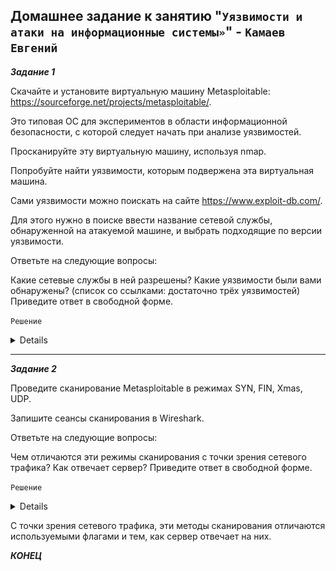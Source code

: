 ## Домашнее задание к занятию "`Уязвимости и атаки на информационные системы»`" - `Камаев Евгений`

***Задание 1***

Скачайте и установите виртуальную машину Metasploitable: https://sourceforge.net/projects/metasploitable/.

Это типовая ОС для экспериментов в области информационной безопасности, с которой следует начать при анализе уязвимостей.

Просканируйте эту виртуальную машину, используя nmap.

Попробуйте найти уязвимости, которым подвержена эта виртуальная машина.

Сами уязвимости можно поискать на сайте https://www.exploit-db.com/.

Для этого нужно в поиске ввести название сетевой службы, обнаруженной на атакуемой машине, и выбрать подходящие по версии уязвимости.

Ответьте на следующие вопросы:

Какие сетевые службы в ней разрешены?
Какие уязвимости были вами обнаружены? (список со ссылками: достаточно трёх уязвимостей)
Приведите ответ в свободной форме.


`Решение`

<details>
   
![Screnshot](https://github.com/7Evgen7/Netology/blob/main/JPG/13_01_SYSSEC/13_1_1.jpg)
![Screnshot](https://github.com/7Evgen7/Netology/blob/main/JPG/13_01_SYSSEC/13_1_1_.jpg)
![Screnshot](https://github.com/7Evgen7/Netology/blob/main/JPG/13_01_SYSSEC/13_1_1__.jpg)
   
</details>


---

***Задание 2***

Проведите сканирование Metasploitable в режимах SYN, FIN, Xmas, UDP.

Запишите сеансы сканирования в Wireshark.

Ответьте на следующие вопросы:

Чем отличаются эти режимы сканирования с точки зрения сетевого трафика?
Как отвечает сервер?
Приведите ответ в свободной форме.

`Решение`

<details>

Режим SYN:

В этом режиме сканер посылает на целевой сервер пакет SYN с различными портами источника. 
Если сервер отвечает пакетом SYN+ACK, это означает, что порт закрыт. Если же сервер не 
отвечает, это может означать открытый порт или слишком большой таймаут, что указывает на 
вероятность использования SYN-флуда.

![Screnshot](https://github.com/7Evgen7/Netology/blob/main/JPG/13_01_SYSSEC/13_1_2_1.jpg)

Режим FIN:

В отличие от SYN-сканирования, здесь сканер отправляет пакеты FIN. Если сервер ответит пакетом 
RST, это значит, что порт закрыт, если же ответ будет пакетом ACK, это будет означать открытый порт.

![Screnshot](https://github.com/7Evgen7/Netology/blob/main/JPG/13_01_SYSSEC/13_1_2_2.jpg)

Режим Xmas:

Этот метод использует комбинацию флагов SYN и FIN в одном пакете, что может вызвать состояние 
“XMAS tree” на сервере. В результате сервер не может отличить нормальный запрос от вредоносного, 
что позволяет злоумышленнику эксплуатировать уязвимость.

![Screnshot](https://github.com/7Evgen7/Netology/blob/main/JPG/13_01_SYSSEC/13_1_2_3.jpg)

Режим UDP:

Здесь сканер отправляет UDP-пакеты на различные порты. Если порт открыт, сервер ответит ICMP-сообщением 
о недоступности порта (Destination Unreachable). Если порт закрыт, ответа не будет.

![Screnshot](https://github.com/7Evgen7/Netology/blob/main/JPG/13_01_SYSSEC/13_1_2_4.jpg)

</details>

С точки зрения сетевого трафика, эти методы сканирования отличаются используемыми флагами и тем, как 
сервер отвечает на них.


***КОНЕЦ***
